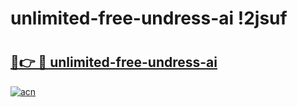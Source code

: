 # unlimited-free-undress-ai !2jsuf

# <h2><a href="https://nw23gr.esa.edu.pl?title=unlimited-free-undress-ai&ref=2jsuf">🔗👉 🔴 unlimited-free-undress-ai</a></h2>

[![acn](https://github.com/user-attachments/assets/0f9c940e-d8b0-45ae-aac7-cd30a18b3e1c)](https://nw23gr.esa.edu.pl?title=unlimited-free-undress-ai&ref=2jsuf)

